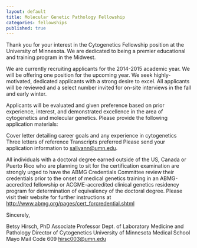 ```yaml
---
layout: default
title: Molecular Genetic Pathology Fellowship
categories: fellowships
published: true
---
```

Thank you for your interest in the Cytogenetics Fellowship position at the University of Minnesota. We are dedicated to being a premier educational and training program in the Midwest.

We are currently recruiting applicants for the 2014-2015 academic year. We will be offering one position for the upcoming year. We seek highly-motivated, dedicated applicants with a strong desire to excel. All applicants will be reviewed and a select number invited for on-site interviews in the fall and early winter.

Applicants will be evaluated and given preference based on prior experience, interest, and demonstrated excellence in the area of cytogenetics and molecular genetics. Please provide the following application materials:

Cover letter detailing career goals and any experience in cytogenetics
Three letters of reference
Transcripts preferred
Please send your application information to sallyann@umn.edu.

All individuals with a doctoral degree earned outside of the US, Canada or Puerto Rico who are planning to sit for the certification examination are strongly urged to have the ABMG Credentials Committee review their credentials prior to the onset of medical genetics training in an ABMG-accredited fellowship or ACGME-accredited clinical genetics residency program for determination of equivalency of the doctoral degree. Please visit their website for further instructions at http://www.abmg.org/pages/cert_forcredential.shtml

Sincerely,

<div itemscope itemtype="http://schema.org/Person">
<span itemprop="name">Betsy Hirsch</span>, PhD
<span itemprop="jobTitle">Associate Professor</span>
Dept. of Laboratory Medicine and Pathology
Director of Cytogenetics
University of Minnesota Medical School
Mayo Mail Code 609
<a href="mailto:hirsc003@umn.edu" itemprop="email">hirsc003@umn.edu</a>
</div>

